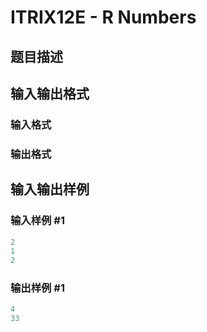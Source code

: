# ITRIX12E - R Numbers

## 题目描述

## 输入输出格式

### 输入格式

### 输出格式

## 输入输出样例

### 输入样例 #1

```cpp
2
1
2
```


### 输出样例 #1

```cpp
4
33
```


